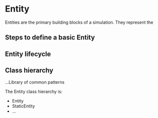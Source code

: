 # Entity

Entities are the primary building blocks of a simulation. They represent the

## Steps to define a basic Entity


## Entity lifecycle

## Class hierarchy

...Library of common patterns

The Entity class hierarchy is:

* Entity
* StaticEntity
* ...
